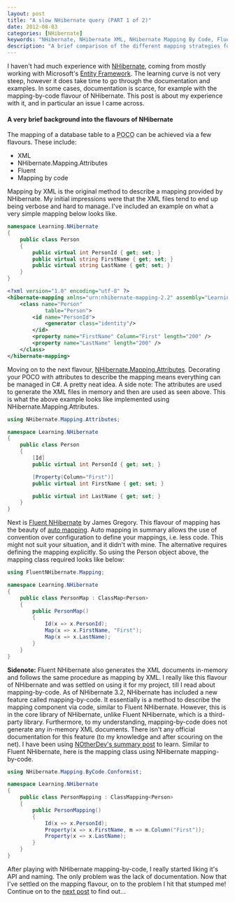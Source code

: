 ```yaml
---
layout: post
title: "A slow NHibernate query (PART 1 of 2)"
date: 2012-08-03
categories: [NHibernate]
keywords: "NHibernate, NHibernate XML, NHibernate Mapping By Code, Fluent NHibernate, NHibernate Mapping"
description: "A brief comparison of the different mapping strategies for NHibernate including examples."
---
```

I haven't had much experience with [NHibernate](http://www.nhforge.org "NHibernate"), coming from mostly working with
Microsoft's [Entity Framework](http://msdn.microsoft.com/en-us/data/aa937709 "Entity Framework"). The learning curve is
not very steep, however it does take time to go through the documentation and examples. In some cases, documentation is
scarce, for example with the mapping-by-code flavour of NHibernate. This post is about my experience with it, and in
particular an issue I came across.

#### A very brief background into the flavours of NHibernate

The mapping of a database table to a <abbr title="Plain Old CLR Object">POCO</abbr> can be achieved via a few flavours.
These include:

- XML
- NHibernate.Mapping.Attributes
- Fluent
- Mapping by code

Mapping by XML is the original method to describe a mapping provided by NHibernate. My initial impressions were that
the XML files tend to end up being verbose and hard to manage. I've included an example on what a very simple
mapping below looks like.

``` csharp
namespace Learning.NHibernate
{
    public class Person
    {
        public virtual int PersonId { get; set; }
        public virtual string FirstName { get; set; }
        public virtual string LastName { get; set; }
    }
}
```

``` xml
<?xml version="1.0" encoding="utf-8" ?>
<hibernate-mapping xmlns="urn:nhibernate-mapping-2.2" assembly="Learning.NHibernate" namespace="Learning.NHibernate">
    <class name="Person"
            table="Person">
        <id name="PersonId">
            <generator class="identity"/>
        </id>
        <property name="FirstName" Column="First" length="200" />
        <property name="LastName" length="200" />
    </class>
</hibernate-mapping>
```

Moving on to the next flavour, [NHibernate.Mapping.Attributes](http://www.nhforge.org/doc/nh/en/index.html#mapping-attributes "NHibernate mapping attributes").
Decorating your POCO with attributes to describe the mapping means everything can be managed in C#. A pretty neat idea.
A side note: The attributes are used to generate the XML files in memory and then are used as seen above. This is what
the above example looks like implemented using NHibernate.Mapping.Attributes.

``` csharp
using NHibernate.Mapping.Attributes;

namespace Learning.NHibernate
{
    public class Person
    {
        [Id]
        public virtual int PersonId { get; set; }

        [Property(Column="First")]
        public virtual int FirstName { get; set; }

        public virtual int LastName { get; set; }
    }
}
```

Next is [Fluent NHibernate](http://www.fluentnhibernate.org "Fluent NHibernate") by James Gregory. This flavour of
mapping has the beauty of [auto mapping](https://github.com/jagregory/fluent-nhibernate/wiki/Auto-mapping "auto mapping").
Auto mapping in summary allows the use of convention over configuration to define your mappings, i.e. less code.
This might not suit your situation, and it didn't with mine. The alternative requires defining the mapping explicitly.
So using the Person object above, the mapping class required looks like below:

``` csharp
using FluentNHibernate.Mapping;

namespace Learning.NHibernate
{
    public class PersonMap : ClassMap<Person>
    {
        public PersonMap()
        {
            Id(x => x.PersonId);
            Map(x => x.FirstName, "First");
            Map(x => x.LastName);
        }
    }
}
```

**Sidenote:** Fluent NHibernate also generates the XML documents in-memory and follows the same procedure as mapping by XML.
I really like this flavour of NHibernate and was settled on using it for my project, till I read about mapping-by-code.
As of NHibernate 3.2, NHibernate has included a new feature called mapping-by-code. It essentially is a method to
describe the mapping component via code, similar to Fluent NHibernate. However, this is in the core library of
NHibernate, unlike Fluent NHibernate, which is a third-party library. Furthermore, to my understanding, mapping-by-code
does not generate any in-memory XML documents. There isn't any official documentation for this feature (to my knowledge
and after scouring on the net). I have been using [NOtherDev's summary post](http://notherdev.blogspot.com.au/2012/02/nhibernates-mapping-by-code-summary.html "NOtherDev's summary post")
to learn. Similar to Fluent NHibernate, here is the mapping class using NHibernate mapping-by-code.

``` csharp
using NHibernate.Mapping.ByCode.Conformist;

namespace Learning.NHibernate
{
    public class PersonMapping : ClassMapping<Person>
    {
        public PersonMapping()
        {
            Id(x => x.PersonId);
            Property(x => x.FirstName, m => m.Column("First"));
            Property(x => x.LastName);
        }
    }
}
```

After playing with NHibernate mapping-by-code, I really started liking it's API and naming. The only problem was the
lack of documentation. Now that I've settled on the mapping flavour, on to the problem I hit that stumped me!
Continue on to the [next post](/posts/a-slow-nhibernate-query-part-2-of-2/ "next post")
to find out...
